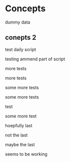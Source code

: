# Concepts


dummy data

## conepts 2

test daily script


testing ammend part of script


more tests

more tests

some more tests


some more tests


test 

some more test

hoepfully last

not the last 

maybe the last

seems to be working

